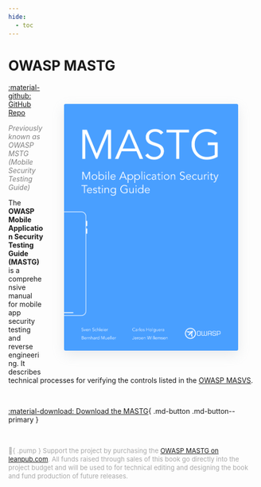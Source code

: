 ```yaml
---
hide:
  - toc
---
```


# OWASP MASTG

<img align="right" style="border-radius: 3px; margin: 3em; box-shadow: rgba(149, 157, 165, 0.2) 0px 8px 24px;" width="350px" src="../assets/mastg_cover.png" />

<a href="https://github.com/OWASP/owasp-mastg/">:material-github: GitHub Repo</a>

<i style="color:gray">Previously known as OWASP MSTG (Mobile Security Testing Guide)</i>

The **OWASP Mobile Application Security Testing Guide (MASTG)** is a comprehensive manual for mobile app security testing and reverse engineering. It describes technical processes for verifying the controls listed in the [OWASP MASVS](/MASVS/).

<br>

[:material-download: Download the MASTG](https://github.com/OWASP/owasp-mastg/releases/latest/download/OWASP_MASTG.pdf){ .md-button .md-button--primary }

<br>

<span style="color: darkgray; font-size: small"> :blue_heart:{ .pump } Support the project by purchasing the [OWASP MASTG on leanpub.com](https://leanpub.com/owasp-mastg). All funds raised through sales of this book go directly into the project budget and will be used to for technical editing and designing the book and fund production of future releases.</span>

<br>
